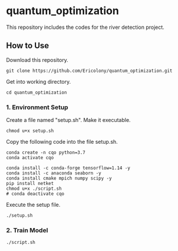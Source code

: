 # quantum_optimization #

This repository includes the codes for the river detection project.

## How to Use ##

Download this repository.
```
git clone https://github.com/Ericolony/quantum_optimization.git
```

Get into working directory.
```
cd quantum_optimization
```


### 1. Environment Setup ###
Create a file named "setup.sh". Make it executable.
```
chmod u+x setup.sh
```

Copy the following code into the file setup.sh.
```
conda create -n cqo python=3.7
conda activate cqo

conda install -c conda-forge tensorflow=1.14 -y
conda install -c anaconda seaborn -y
conda install cmake mpich numpy scipy -y
pip install netket
chmod u+x ./script.sh
# conda deactivate cqo
```
Execute the setup file.
```
./setup.sh
```


### 2. Train Model ###

```
./script.sh
```

